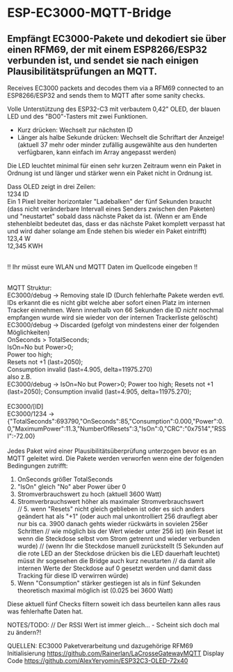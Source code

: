 # ESP-EC3000-MQTT-Bridge
Empfängt EC3000-Pakete und dekodiert sie über einen RFM69, der mit einem ESP8266/ESP32 verbunden ist, und sendet sie nach einigen Plausibilitätsprüfungen an MQTT.
---
Receives EC3000 packets and decodes them via a RFM69 connected to an ESP8266/ESP32 and sends them to MQTT after some sanity checks.

Volle Unterstützung des ESP32-C3 mit verbautem 0,42" OLED, der blauen LED und des "BO0"-Tasters mit zwei Funktionen.<br>
- Kurz drücken: Wechselt zur nächsten ID
- Länger als halbe Sekunde drücken: Wechselt die Schriftart der Anzeige! (aktuell 37 mehr oder minder zufällig ausgewählte aus den hunderten verfügbaren, kann einfach im Array angepasst werden)

Die LED leuchtet minimal für einen sehr kurzen Zeitraum wenn ein Paket in Ordnung ist und länger und stärker wenn ein Paket nicht in Ordnung ist.

Dass OLED zeigt in drei Zeilen:<br>
1234 ID<br>
Ein 1 Pixel breiter horizontaler "Ladebalken" der fünf Sekunden braucht (dass nicht veränderbare Intervall eines Senders zwischen den Paketen) und "neustartet" sobald dass nächste Paket da ist. (Wenn er am Ende stehenbleibt bedeutet das, dass er das nächste Paket komplett verpasst hat und wird daher solange am Ende stehen bis wieder ein Paket eintrifft)<br>
123,4 W<br>
12,345 KWH<br><br>

!! Ihr müsst eure WLAN und MQTT Daten im Quellcode eingeben !!<br><br>

MQTT Struktur:<br>
EC3000/debug		-> Removing stale ID (Durch fehlerhafte Pakete werden evtl. IDs erkannt die es nicht gibt welche aber sofort einen Platz im internen Tracker einnehmen.
                                     Wenn innerhalb von 66 Sekunden die ID _nicht_ nochmal empfangen wurde wird sie wieder von der internen Trackerliste gelöscht)<br>
EC3000/debug		-> Discarded (gefolgt von mindestens einer der folgenden Möglichkeiten)<br>
														OnSeconds > TotalSeconds;<br>
														IsOn=No but Power>0;<br>
														Power too high;<br>
														Resets not +1 (last=2050);<br>
														Consumption invalid (last=4.905, delta=11975.270)<br>
							also z.B.<br>
EC3000/debug		-> IsOn=No but Power>0; Power too high; Resets not +1 (last=2050); Consumption invalid (last=4.905, delta=11975.270);<br>
<br>
EC3000/[ID]<br>
EC3000/1234			-> {"TotalSeconds":693790,"OnSeconds":85,"Consumption":0.000,"Power":0.0,"MaximumPower":11.3,"NumberOfResets":3,"IsOn":0,"CRC":"0x7514","RSSI":-72.00}<br>
<br>
Jedes Paket wird einer Plausibilitätsüberprüfung unterzogen bevor es an MQTT geleitet wird.
Die Pakete werden verworfen wenn eine der folgenden Bedingungen zutrifft:

1. OnSeconds größer TotalSeconds
2. "IsOn" gleich "No" aber Power über 0
3. Stromverbrauchswert zu hoch (aktuell 3600 Watt)
4. Stromverbrauchswert höher als maximaler Stromverbrauchswert<br>
// 5. wenn "Resets" nicht gleich geblieben ist oder es sich anders geändert hat als "+1" (oder auch mal unkontrolliert 256 drauflegt aber nur bis ca. 3900 danach gehts wieder rückwärts in sovielen 256er Schritten //    wie möglich bis der Wert wieder unter 256 ist) (ein Reset ist wenn die Steckdose selbst vom Strom getrennt und wieder verbunden wurde)
//    (wenn Ihr die Steckdose manuell zurückstellt (5 Sekunden auf die rote LED an der Steckdose drücken bis die LED dauerhaft leuchtet) müsst ihr sogesehen die Bridge auch kurz neustarten 
//    da damit alle internen Werte der Steckdose auf 0 gesetzt werden und damit dass Tracking für diese ID verwirren würde)<br>
6. Wenn "Consumption" stärker gestiegen ist als in fünf Sekunden theoretisch maximal möglich ist (0.025 bei 3600 Watt)

Diese aktuell fünf Checks filtern soweit ich dass beurteilen kann alles raus was fehlerhafte Daten hat.

NOTES/TODO:
// Der RSSI Wert ist immer gleich... - Scheint sich doch mal zu ändern?!


QUELLEN:
EC3000 Paketverarbeitung und dazugehörige RFM69 Initialisierung
https://github.com/Rainerlan/LaCrosseGatewayMQTT
Display Code
https://github.com/AlexYeryomin/ESP32C3-OLED-72x40
